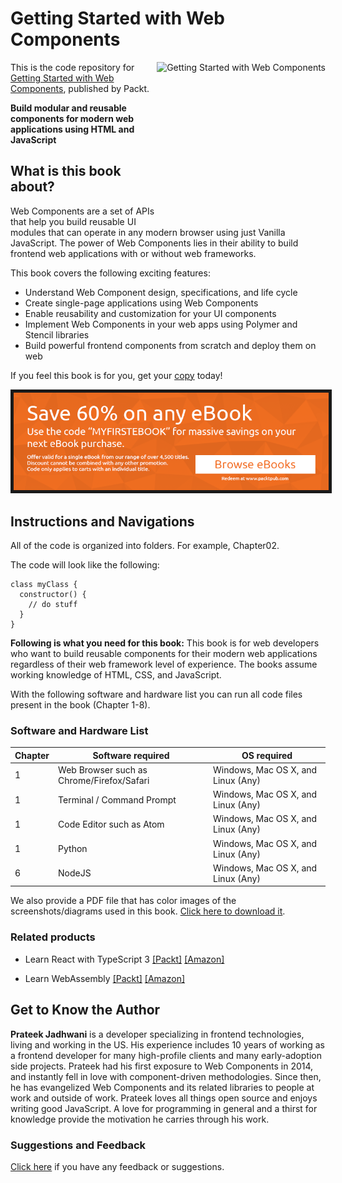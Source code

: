 # Getting Started with Web Components

<a href="https://www.packtpub.com/web-development/getting-started-web-components?utm_source=github&utm_medium=repository&utm_campaign=9781838649234"><img src="https://www.packtpub.com/media/catalog/product/cache/e4d64343b1bc593f1c5348fe05efa4a6/b/1/b14004_mockupcover.png" alt="Getting Started with Web Components" height="256px" align="right"></a>

This is the code repository for [Getting Started with Web Components](https://www.packtpub.com/web-development/getting-started-web-components?utm_source=github&utm_medium=repository&utm_campaign=9781838649234), published by Packt.

**Build modular and reusable components for modern web applications using HTML and JavaScript**

## What is this book about?
Web Components are a set of APIs that help you build reusable UI modules that can operate in any modern browser using just Vanilla JavaScript. The power of Web Components lies in their ability to build frontend web applications with or without web frameworks.

This book covers the following exciting features:
* Understand Web Component design, specifications, and life cycle
* Create single-page applications using Web Components
* Enable reusability and customization for your UI components
* Implement Web Components in your web apps using Polymer and Stencil libraries
* Build powerful frontend components from scratch and deploy them on web

If you feel this book is for you, get your [copy](https://www.amazon.com/dp/1838649239) today!

<a href="https://www.packtpub.com/?utm_source=github&utm_medium=banner&utm_campaign=GitHubBanner"><img src="https://raw.githubusercontent.com/PacktPublishing/GitHub/master/GitHub.png" 
alt="https://www.packtpub.com/" border="5" /></a>


## Instructions and Navigations
All of the code is organized into folders. For example, Chapter02.

The code will look like the following:
```
class myClass {
  constructor() {
    // do stuff
  }
}
```

**Following is what you need for this book:**
This book is for web developers who want to build reusable components for their modern web applications regardless of their web framework level of experience. The books assume working knowledge of HTML, CSS, and JavaScript.

With the following software and hardware list you can run all code files present in the book (Chapter 1-8).

### Software and Hardware List

| Chapter  | Software required                          | OS required                        |
| -------- | ------------------------------------------ | -----------------------------------|
| 1        | Web Browser such as Chrome/Firefox/Safari  | Windows, Mac OS X, and Linux (Any) |
| 1        | Terminal / Command Prompt                  | Windows, Mac OS X, and Linux (Any) |
| 1        | Code Editor such as Atom                   | Windows, Mac OS X, and Linux (Any) |
| 1        | Python                                     | Windows, Mac OS X, and Linux (Any) |
| 6        | NodeJS                                     | Windows, Mac OS X, and Linux (Any) |

We also provide a PDF file that has color images of the screenshots/diagrams used in this book. [Click here to download it](https://static.packt-cdn.com/downloads/9781838649234_ColorImages.pdf).

### Related products <Other books you may enjoy>
* Learn React with TypeScript 3 [[Packt]](https://www.packtpub.com/web-development/learn-react-typescript-3?utm_source=github&utm_medium=repository&utm_campaign=9781789610253) [[Amazon]](https://www.amazon.com/dp/1789610257)

* Learn WebAssembly [[Packt]](https://www.packtpub.com/web-development/learn-webassembly?utm_source=github&utm_medium=repository&utm_campaign=9781788997379) [[Amazon]](https://www.amazon.com/dp/1788997379)

## Get to Know the Author
**Prateek Jadhwani**
is a developer specializing in frontend technologies, living and working in the US. His experience includes 10 years of working as a frontend developer for many high-profile clients and many early-adoption side projects. Prateek had his first exposure to Web Components in 2014, and instantly fell in love with component-driven methodologies. Since then, he has evangelized Web Components and its related libraries to people at work and outside of work. Prateek loves all things open source and enjoys writing good JavaScript. A love for programming in general and a thirst for knowledge provide the motivation he carries through his work.


### Suggestions and Feedback
[Click here](https://docs.google.com/forms/d/e/1FAIpQLSdy7dATC6QmEL81FIUuymZ0Wy9vH1jHkvpY57OiMeKGqib_Ow/viewform) if you have any feedback or suggestions.

